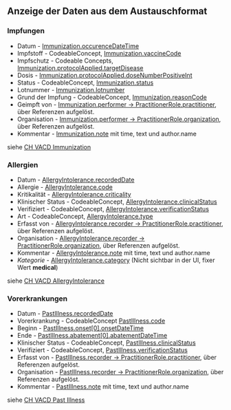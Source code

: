 ## Anzeige der Daten aus dem Austauschformat

### Impfungen

- Datum - [Immunization.occurenceDateTime](http://fhir.ch/ig/ch-vacd/StructureDefinition-ch-vacd-immunization-definitions.html#Immunization.occurrence[x]:occurrenceDateTime)
- Impfstoff - CodeableConcept, [Immunization.vaccineCode](http://fhir.ch/ig/ch-vacd/StructureDefinition-ch-vacd-immunization-definitions.html#Immunization.vaccineCode)
- Impfschutz - Codeable Concepts, [Immunization.protocolApplied.targetDisease](http://fhir.ch/ig/ch-vacd/StructureDefinition-ch-vacd-immunization-definitions.html#Immunization.protocolApplied.targetDisease)
- Dosis - [Immunization.protocolApplied.doseNumberPositiveInt](http://fhir.ch/ig/ch-vacd/StructureDefinition-ch-vacd-immunization-definitions.html#Immunization.protocolApplied.doseNumber[x]:doseNumberPositiveInt)
- Status - CodeableConcept, [Immunization.status](http://fhir.ch/ig/ch-vacd/StructureDefinition-ch-vacd-immunization-definitions.html#Immunization.status)
- Lotnummer - [Immunization.lotnumber](http://fhir.ch/ig/ch-vacd/StructureDefinition-ch-vacd-immunization-definitions.html#Immunization.lotNumber)
- Grund der Impfung - CodeableConcept, [Immunization.reasonCode](http://fhir.ch/ig/ch-vacd/StructureDefinition-ch-vacd-immunization-definitions.html#Immunization.reasonCode)
- Geimpft von - [Immunization.performer -> PractitionerRole.practitioner](http://fhir.ch/ig/ch-vacd/StructureDefinition-ch-vacd-immunization-definitions.html#Immunization.performer), über Referenzen aufgelöst.
- Organisation - [Immunization.performer -> PractitionerRole.organization](http://fhir.ch/ig/ch-vacd/StructureDefinition-ch-vacd-immunization-definitions.html#Immunization.performer), über Referenzen aufgelöst.
- Kommentar - [Immunization.note](http://fhir.ch/ig/ch-vacd/StructureDefinition-ch-vacd-immunization-definitions.html#Immunization.note) mit time, text und author.name

siehe [CH VACD Immunization](http://fhir.ch/ig/ch-vacd/StructureDefinition-ch-vacd-immunization.html)

### Allergien

- Datum - [AllergyIntolerance.recordedDate](http://fhir.ch/ig/ch-vacd/StructureDefinition-ch-vacd-allergyintolerances-definitions.html#AllergyIntolerance.recordedDate)
- Allergie - [AllergyIntolerance.code](http://fhir.ch/ig/ch-vacd/StructureDefinition-ch-vacd-allergyintolerances-definitions.html#AllergyIntolerance.code)
- Kritikalität - [AllergyIntolerance.criticality](http://fhir.ch/ig/ch-vacd/StructureDefinition-ch-vacd-allergyintolerances-definitions.html#AllergyIntolerance.criticality)
- Klinischer Status - CodeableConcept, [AllergyIntolerance.clinicalStatus](http://fhir.ch/ig/ch-vacd/StructureDefinition-ch-vacd-allergyintolerances-definitions.html#AllergyIntolerance.clinicalStatus)
- Verifiziert - CodeableConcept, [AllergyIntolerance.verificationStatus](http://fhir.ch/ig/ch-vacd/StructureDefinition-ch-vacd-allergyintolerances-definitions.html#AllergyIntolerance.verificationStatus)
- Art - CodeableConcept, [AllergyIntolerance.type](http://fhir.ch/ig/ch-vacd/StructureDefinition-ch-vacd-allergyintolerances-definitions.html#AllergyIntolerance.type)
- Erfasst von - [AllergyIntolerance.recorder -> PractitionerRole.practitioner](http://fhir.ch/ig/ch-vacd/StructureDefinition-ch-vacd-allergyintolerances-definitions.html#AllergyIntolerance.recorder), über Referenzen aufgelöst.
- Organisation - [AllergyIntolerance.recorder -> PractitionerRole.organization](http://fhir.ch/ig/ch-vacd/StructureDefinition-ch-vacd-allergyintolerances-definitions.html#AllergyIntolerance.recorder), über Referenzen aufgelöst.
- Kommentar - [AllergyIntolerance.note](http://fhir.ch/ig/ch-vacd/StructureDefinition-ch-vacd-allergyintolerances-definitions.html#AllergyIntolerance.note) mit time, text und author.name
- *Kategorie* - [AllergyIntolerance.category](http://fhir.ch/ig/ch-vacd/StructureDefinition-ch-vacd-allergyintolerances-definitions.html#AllergyIntolerance.category) (Nicht sichtbar in der UI, fixer Wert **medical**)

siehe [CH VACD AllergyIntolerance](http://fhir.ch/ig/ch-vacd/StructureDefinition-ch-vacd-allergyintolerances.html)

### Vorerkrankungen

- Datum - [PastIllness.recordedDate](http://fhir.ch/ig/ch-vacd/StructureDefinition-ch-vacd-pastillnesses-definitions.html#Condition.recordedDate)
- Vorerkrankung - CodeableConcept [PastIllness.code](http://fhir.ch/ig/ch-vacd/StructureDefinition-ch-vacd-pastillnesses-definitions.html#Condition.recordedDate)
- Beginn - [PastIllness.onset[0].onsetDateTime](http://fhir.ch/ig/ch-vacd/StructureDefinition-ch-vacd-pastillnesses-definitions.html#Condition.onset)
- Ende - [PastIllness.abatement[0].abatementDateTime](http://fhir.ch/ig/ch-vacd/StructureDefinition-ch-vacd-pastillnesses-definitions.html#Condition.abatement)
- Klinischer Status - CodeableConcept, [PastIllness.clinicalStatus](http://fhir.ch/ig/ch-vacd/StructureDefinition-ch-vacd-pastillnesses-definitions.html#Condition.clinicalStatus)
- Verifiziert - CodeableConcept, [PastIllness.verificationStatus](http://fhir.ch/ig/ch-vacd/StructureDefinition-ch-vacd-pastillnesses-definitions.html#Condition.verificationStatus)
- Erfasst von - [PastIllness.recorder -> PractitionerRole.practitioner](http://fhir.ch/ig/ch-vacd/StructureDefinition-ch-vacd-pastillnesses-definitions.html#Condition.recorder), über Referenzen aufgelöst.
- Organisation - [PastIllness.recorder -> PractitionerRole.organization](http://fhir.ch/ig/ch-vacd/StructureDefinition-ch-vacd-pastillnesses-definitions.html#Condition.recorder), über Referenzen aufgelöst.
- Kommentar - [PastIllness.note](http://fhir.ch/ig/ch-vacd/StructureDefinition-ch-vacd-pastillnesses-definitions.html#Condition.note) mit time, text und author.name

siehe [CH VACD Past Illness](http://fhir.ch/ig/ch-vacd/StructureDefinition-ch-vacd-pastillnesses-definitions.html#Condition.recordedDater.ch/ig/ch-vacd/StructureDefinition-ch-vacd-pastillnesses.html)

